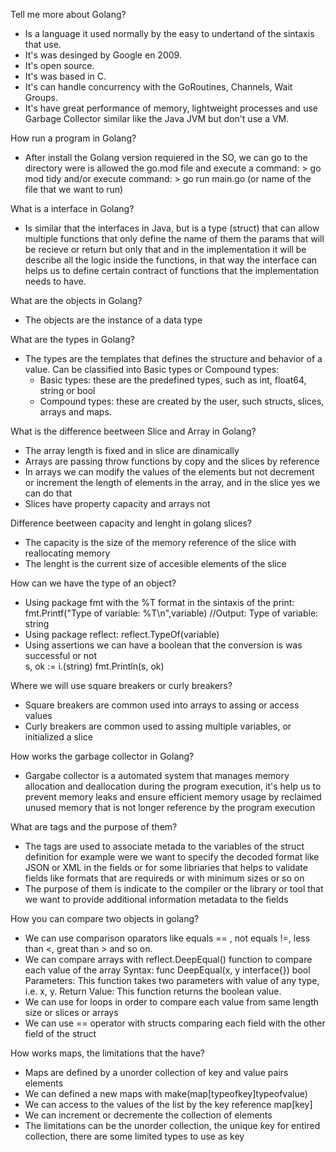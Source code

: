 Tell me more about Golang?

- Is a language it used normally by the easy to undertand of the sintaxis that use.
- It's was desinged by Google en 2009.
- It's open source.
- It's was based in C.
- It's can handle concurrency with the GoRoutines, Channels, Wait Groups.
- It's have great performance of memory, lightweight processes and use Garbage Collector similar like the Java JVM but don't use a VM.

How run a program in Golang?

- After install the Golang version requiered in the SO, we can go to the directory were is allowed the go.mod file and execute a command: > go mod tidy and/or execute command: > go run main.go (or name of the file that we want to run)

What is a interface in Golang?

- Is similar that the interfaces in Java, but is a type (struct) that can allow multiple functions that only define the name of them the params that will be recieve or return but only that and in the implementation it will be describe all the logic inside the functions, in that way the interface can helps us to define certain contract of functions that the implementation needs to have.

What are the objects in Golang?

- The objects are the instance of a data type

What are the types in Golang?

- The types are the templates that defines the structure and behavior of a value. Can be classified into Basic types or Compound types:
   * Basic types: these are the predefined types, such as int, float64, string or bool
   * Compound types: these are created by the user, such structs, slices, arrays and maps.

What is the difference beetween Slice and Array in Golang?

- The array length is fixed and in slice are dinamically
- Arrays are passing throw functions by copy and the slices by reference
- In arrays we can modify the values of the elements but not decrement or increment the length of elements in the array, and in the slice yes we can do that
- Slices have property capacity and arrays not

Difference beetween capacity and lenght in golang slices?

- The capacity is the size of the memory reference of the slice with reallocating memory
- The lenght is the current size of accesible elements of the slice

How can we have the type of an object?

- Using package fmt with the %T format in the sintaxis of the print: fmt.Printf("Type of variable: %T\n",variable) //Output: Type of variable: string
- Using package reflect: reflect.TypeOf(variable)
- Using assertions we can have a boolean that the conversion is was successful or not   
	s, ok := i.(string)
	fmt.Println(s, ok)

Where we will use square breakers or curly breakers?

- Square breakers are common used into arrays to assing or access values
- Curly breakers are common used to assing multiple variables, or initialized a slice

How works the garbage collector in Golang?

- Gargabe collector is a automated system that manages memory allocation and deallocation during the program execution, it's help us to prevent memory leaks and ensure efficient memory usage by reclaimed unused memory that is not longer reference by the program execution

What are tags and the purpose of them?

- The tags are used to associate metada to the variables of the struct definition for example were we want to specify the decoded format like JSON or XML in the fields or for some libriaries that helps to validate fields like formats that are requireds or with minimum sizes or so on
- The purpose of them is indicate to the compiler or the library or tool that we want to provide additional information metadata to the fields

How you can compare two objects in golang?

- We can use comparison oparators like equals == , not equals !=, less than <, great than > and so on.
- We can compare arrays with reflect.DeepEqual() function to compare each value of the array
   Syntax: func DeepEqual(x, y interface{}) bool
   Parameters: This function takes two parameters with value of any type, i.e. x, y.
   Return Value: This function returns the boolean value. 
- We can use for loops in order to compare each value from same length size or slices or arrays
- We can use == operator with structs comparing each field with the other field of the struct

How works maps, the limitations that the have?

- Maps are defined by a unorder collection of key and value pairs elements
- We can defined a new maps with make(map[typeofkey]typeofvalue)
- We can access to the values of the list by the key reference map[key]
- We can increment or decremente the collection of elements
- The limitations can be the unorder collection, the unique key for entired collection, there are some limited types to use as key